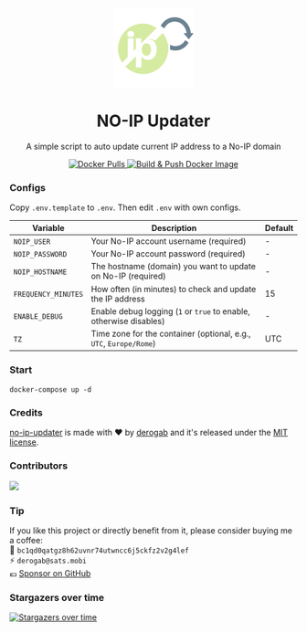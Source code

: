 <p align="center">
  <img src="./.github/assets/logo.png" width="140px">
</p>
<h1 align="center">NO-IP Updater</h1>
<p align="center">A simple script to auto update current IP address to a No-IP domain</p>
<p align="center">
    <a href="https://hub.docker.com/r/derogab/no-ip-updater">
        <img src="https://img.shields.io/docker/pulls/derogab/no-ip-updater?label=Downloads&logo=docker" alt="Docker Pulls">
    </a>
    <a href="https://github.com/derogab/no-ip-updater/actions/workflows/docker-publish.yml">
        <img src="https://github.com/derogab/no-ip-updater/actions/workflows/docker-publish.yml/badge.svg" alt="Build & Push Docker Image">
    </a>
</p>

### Configs
Copy `.env.template` to `.env`. Then edit `.env` with own configs.

| Variable           | Description                                                                 | Default |
|--------------------|-----------------------------------------------------------------------------|---------|
| `NOIP_USER`        | Your No-IP account username (required)                                      | -       |
| `NOIP_PASSWORD`    | Your No-IP account password (required)                                      | -       |
| `NOIP_HOSTNAME`    | The hostname (domain) you want to update on No-IP (required)                | -       |
| `FREQUENCY_MINUTES`| How often (in minutes) to check and update the IP address                   | 15      |
| `ENABLE_DEBUG`     | Enable debug logging (`1` or `true` to enable, otherwise disables)          | -       |
| `TZ`               | Time zone for the container (optional, e.g., `UTC`, `Europe/Rome`)          | UTC     |

### Start
```
docker-compose up -d
```

### Credits
[no-ip-updater](https://github.com/derogab/no-ip-updater) is made with ♥  by [derogab](https://github.com/derogab) and it's released under the [MIT license](./LICENSE).

### Contributors

<a href="https://github.com/derogab/no-ip-updater/graphs/contributors">
  <img src="https://contrib.rocks/image?repo=derogab/no-ip-updater" />
</a>

### Tip
If you like this project or directly benefit from it, please consider buying me a coffee:  
🔗 `bc1qd0qatgz8h62uvnr74utwncc6j5ckfz2v2g4lef`  
⚡️ `derogab@sats.mobi`  
💶 [Sponsor on GitHub](https://github.com/sponsors/derogab)

### Stargazers over time
[![Stargazers over time](https://starchart.cc/derogab/no-ip-updater.svg?variant=adaptive)](https://starchart.cc/derogab/no-ip-updater)
